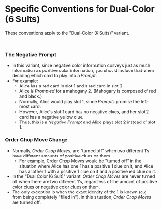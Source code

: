 # Specific Conventions for Dual-Color (6 Suits)

These conventions apply to the "Dual-Color (6 Suits)" variant.

<br />

### The Negative Prompt

* In this variant, since negative color information conveys just as much information as positive color information, you should include that when deciding which card to play into a *Prompt*.
* For example:
  * Alice has a red card in slot 1 and a red card in slot 2.
  * Alice is *Prompted* for a mahogany 2. (Mahogany is composed of red and black.)
  * Normally, Alice would play slot 1, since *Prompts* promise the left-most card.
  * However, Alice's slot 1 card has no negative clues, and her slot 2 card has a negative yellow clue.
  * Thus, this is a *Negative Prompt* and Alice plays slot 2 instead of slot 1.

### Order Chop Move Change

* Normally, *Order Chop Moves*, are "turned off" when two different 1's have different amounts of positive clues on them.
  * For example, Order Chop Moves would be "turned off" in the situation where Alice has one 1 has a positive 1 clue on it, and Alice has another 1 with a positive 1 clue on it and a positive red clue on it.
* In the "Dual Color (6 Suit)" variant, *Order Chop Moves* are never turned off when there are two different 1's, regardless of the amount of positive color clues or negative color clues on them.
* The only exception is when the exact identity of the 1 is known (e.g. from being completely "filled in"). In this situation, *Order Chop Moves* are turned off.
